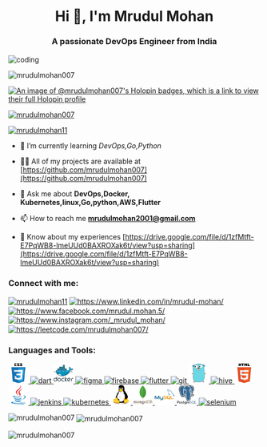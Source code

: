 <h1 align="center">Hi 👋, I'm Mrudul Mohan</h1>
<h3 align="center">A passionate DevOps Engineer from India</h3>

<img align="center" alt="coding" width="400" src="https://media.tenor.com/qJ5evVs-_uUAAAAC/coding.gif">

<p align="left"> <img src="https://komarev.com/ghpvc/?username=mrudulmohan007&label=Profile%20views&color=0e75b6&style=flat" alt="mrudulmohan007" /> </p>

[![An image of @mrudulmohan007's Holopin badges, which is a link to view their full Holopin profile](https://holopin.me/mrudulmohan007)](https://holopin.io/@mrudulmohan007)

<p align="left"> <a href="https://github.com/ryo-ma/github-profile-trophy"><img src="https://github-profile-trophy.vercel.app/?username=mrudulmohan007" alt="mrudulmohan007" /></a> </p>

<p align="left"> <a href="https://twitter.com/mrudulmohan11" target="blank"><img src="https://img.shields.io/twitter/follow/mrudulmohan11?logo=twitter&style=for-the-badge" alt="mrudulmohan11" /></a> </p>

- 🌱 I’m currently learning *DevOps,Go,Python*

- 👨‍💻 All of my projects are available at [https://github.com/mrudulmohan007](https://github.com/mrudulmohan007)

- 💬 Ask me about **DevOps,Docker, Kubernetes,linux,Go,python,AWS,Flutter**

- 📫 How to reach me **mrudulmohan2001@gmail.com**

- 📄 Know about my experiences [https://drive.google.com/file/d/1zfMtft-E7PqWB8-lmeUUd0BAXROXak6t/view?usp=sharing](https://drive.google.com/file/d/1zfMtft-E7PqWB8-lmeUUd0BAXROXak6t/view?usp=sharing)

<h3 align="left">Connect with me:</h3>
<p align="left">
<a href="https://twitter.com/mrudulmohan11" target="blank"><img align="center" src="https://raw.githubusercontent.com/rahuldkjain/github-profile-readme-generator/master/src/images/icons/Social/twitter.svg" alt="mrudulmohan11" height="30" width="40" /></a>
<a href="https://linkedin.com/in/https://www.linkedin.com/in/mrudul-mohan/" target="blank"><img align="center" src="https://raw.githubusercontent.com/rahuldkjain/github-profile-readme-generator/master/src/images/icons/Social/linked-in-alt.svg" alt="https://www.linkedin.com/in/mrudul-mohan/" height="30" width="40" /></a>
<a href="https://fb.com/https://www.facebook.com/mrudul.mohan.5/" target="blank"><img align="center" src="https://raw.githubusercontent.com/rahuldkjain/github-profile-readme-generator/master/src/images/icons/Social/facebook.svg" alt="https://www.facebook.com/mrudul.mohan.5/" height="30" width="40" /></a>
<a href="https://instagram.com/https://www.instagram.com/_mrudul_mohan/" target="blank"><img align="center" src="https://raw.githubusercontent.com/rahuldkjain/github-profile-readme-generator/master/src/images/icons/Social/instagram.svg" alt="https://www.instagram.com/_mrudul_mohan/" height="30" width="40" /></a>
<a href="https://www.leetcode.com/https://leetcode.com/mrudulmohan007/" target="blank"><img align="center" src="https://raw.githubusercontent.com/rahuldkjain/github-profile-readme-generator/master/src/images/icons/Social/leet-code.svg" alt="https://leetcode.com/mrudulmohan007/" height="30" width="40" /></a>
</p>

<h3 align="left">Languages and Tools:</h3>
<p align="left"> <a href="https://www.w3schools.com/css/" target="_blank" rel="noreferrer"> <img src="https://raw.githubusercontent.com/devicons/devicon/master/icons/css3/css3-original-wordmark.svg" alt="css3" width="40" height="40"/> </a> <a href="https://dart.dev" target="_blank" rel="noreferrer"> <img src="https://www.vectorlogo.zone/logos/dartlang/dartlang-icon.svg" alt="dart" width="40" height="40"/> </a> <a href="https://www.docker.com/" target="_blank" rel="noreferrer"> <img src="https://raw.githubusercontent.com/devicons/devicon/master/icons/docker/docker-original-wordmark.svg" alt="docker" width="40" height="40"/> </a> <a href="https://www.figma.com/" target="_blank" rel="noreferrer"> <img src="https://www.vectorlogo.zone/logos/figma/figma-icon.svg" alt="figma" width="40" height="40"/> </a> <a href="https://firebase.google.com/" target="_blank" rel="noreferrer"> <img src="https://www.vectorlogo.zone/logos/firebase/firebase-icon.svg" alt="firebase" width="40" height="40"/> </a> <a href="https://flutter.dev" target="_blank" rel="noreferrer"> <img src="https://www.vectorlogo.zone/logos/flutterio/flutterio-icon.svg" alt="flutter" width="40" height="40"/> </a> <a href="https://git-scm.com/" target="_blank" rel="noreferrer"> <img src="https://www.vectorlogo.zone/logos/git-scm/git-scm-icon.svg" alt="git" width="40" height="40"/> </a> <a href="https://golang.org" target="_blank" rel="noreferrer"> <img src="https://raw.githubusercontent.com/devicons/devicon/master/icons/go/go-original.svg" alt="go" width="40" height="40"/> </a> <a href="https://hive.apache.org/" target="_blank" rel="noreferrer"> <img src="https://www.vectorlogo.zone/logos/apache_hive/apache_hive-icon.svg" alt="hive" width="40" height="40"/> </a> <a href="https://www.w3.org/html/" target="_blank" rel="noreferrer"> <img src="https://raw.githubusercontent.com/devicons/devicon/master/icons/html5/html5-original-wordmark.svg" alt="html5" width="40" height="40"/> </a> <a href="https://www.java.com" target="_blank" rel="noreferrer"> <img src="https://raw.githubusercontent.com/devicons/devicon/master/icons/java/java-original.svg" alt="java" width="40" height="40"/> </a> <a href="https://www.jenkins.io" target="_blank" rel="noreferrer"> <img src="https://www.vectorlogo.zone/logos/jenkins/jenkins-icon.svg" alt="jenkins" width="40" height="40"/> </a> <a href="https://kubernetes.io" target="_blank" rel="noreferrer"> <img src="https://www.vectorlogo.zone/logos/kubernetes/kubernetes-icon.svg" alt="kubernetes" width="40" height="40"/> </a> <a href="https://www.linux.org/" target="_blank" rel="noreferrer"> <img src="https://raw.githubusercontent.com/devicons/devicon/master/icons/linux/linux-original.svg" alt="linux" width="40" height="40"/> </a> <a href="https://www.mongodb.com/" target="_blank" rel="noreferrer"> <img src="https://raw.githubusercontent.com/devicons/devicon/master/icons/mongodb/mongodb-original-wordmark.svg" alt="mongodb" width="40" height="40"/> </a> <a href="https://www.mysql.com/" target="_blank" rel="noreferrer"> <img src="https://raw.githubusercontent.com/devicons/devicon/master/icons/mysql/mysql-original-wordmark.svg" alt="mysql" width="40" height="40"/> </a> <a href="https://www.postgresql.org" target="_blank" rel="noreferrer"> <img src="https://raw.githubusercontent.com/devicons/devicon/master/icons/postgresql/postgresql-original-wordmark.svg" alt="postgresql" width="40" height="40"/> </a> <a href="https://www.selenium.dev" target="_blank" rel="noreferrer"> <img src="https://raw.githubusercontent.com/detain/svg-logos/780f25886640cef088af994181646db2f6b1a3f8/svg/selenium-logo.svg" alt="selenium" width="40" height="40"/> </a> </p>

<p><img align="left" src="https://github-readme-stats.vercel.app/api/top-langs?username=mrudulmohan007&show_icons=true&locale=en&layout=compact" alt="mrudulmohan007" /></p>

<p>&nbsp;<img align="center" src="https://github-readme-stats.vercel.app/api?username=mrudulmohan007&show_icons=true&locale=en" alt="mrudulmohan007" /></p>

<p><img align="center" src="https://github-readme-streak-stats.herokuapp.com/?user=mrudulmohan007&" alt="mrudulmohan007" /></p>
